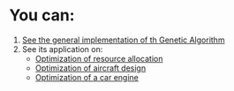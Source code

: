 # You can:

1. [See the general implementation of th Genetic Algorithm](/general_ga_implementation)
2. See its application on:
    - [Optimization of resource allocation](../src/resource_allocation)
    - [Optimization of aircraft design](../src/airplane-design)
    - [Optimization of a car engine](../src/engine_power)
  
